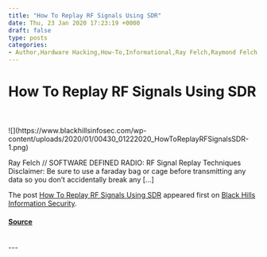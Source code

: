```yaml
---
title: "How To Replay RF Signals Using SDR"
date: Thu, 23 Jan 2020 17:23:19 +0000
draft: false
type: posts
categories: 
- Author,Hardware Hacking,How-To,Informational,Ray Felch,Raymond Felch,SDR,Software Defined Radio
---
```

# How To Replay RF Signals Using SDR

<br/>

<br/>
![](https://www.blackhillsinfosec.com/wp-content/uploads/2020/01/00430_01222020_HowToReplayRFSignalsSDR-1.png)

Ray Felch // SOFTWARE DEFINED RADIO: RF Signal Replay Techniques Disclaimer: Be sure to use a faraday bag or cage before transmitting any data so you don’t accidentally break any \[…\]

The post [How To Replay RF Signals Using SDR](https://www.blackhillsinfosec.com/how-to-replay-rf-signals-using-sdr/) appeared first on [Black Hills Information Security](https://www.blackhillsinfosec.com).

#### [Source](https://www.blackhillsinfosec.com/how-to-replay-rf-signals-using-sdr/)

<br/>
---
